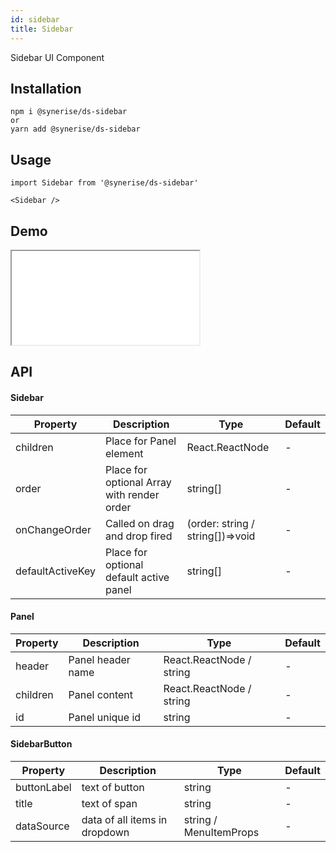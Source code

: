 ```yaml
---
id: sidebar
title: Sidebar
---
```


Sidebar UI Component

## Installation

```
npm i @synerise/ds-sidebar
or
yarn add @synerise/ds-sidebar
```

## Usage

```
import Sidebar from '@synerise/ds-sidebar'

<Sidebar />

```

## Demo

<iframe src="/storybook-static/iframe.html?id=components-sidebar--default"></iframe>

## API

#### Sidebar

| Property         | Description                                | Type                             | Default |
| ---------------- | ------------------------------------------ | -------------------------------- | ------- |
| children         | Place for Panel element                    | React.ReactNode                  | -       |
| order            | Place for optional Array with render order | string[]                         | -       |
| onChangeOrder    | Called on drag and drop fired              | (order: string / string[])=>void | -       |
| defaultActiveKey | Place for optional default active panel    | string[]                         | -       |

#### Panel

| Property | Description       | Type                     | Default |
| -------- | ----------------- | ------------------------ | ------- |
| header   | Panel header name | React.ReactNode / string | -       |
| children | Panel content     | React.ReactNode / string | -       |
| id       | Panel unique id   | string                   | -       |

#### SidebarButton

| Property     | Description                   | Type                     | Default |
| ------------ | ----------------------------- | ------------------------ | ------- |
| buttonLabel  | text of button                | string                   | -       |
| title        | text of span                  | string                   | -       |
| dataSource   | data of all items in dropdown | string / MenuItemProps   | -       |
